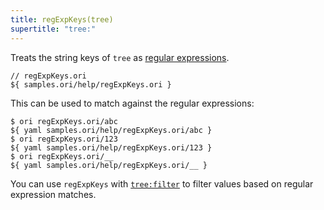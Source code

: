 ```yaml
---
title: regExpKeys(tree)
supertitle: "tree:"
---
```


Treats the string keys of `tree` as [regular expressions](https://developer.mozilla.org/en-US/docs/Web/JavaScript/Guide/Regular_expressions).

```ori
// regExpKeys.ori
${ samples.ori/help/regExpKeys.ori }
```

This can be used to match against the regular expressions:

```console
$ ori regExpKeys.ori/abc
${ yaml samples.ori/help/regExpKeys.ori/abc }
$ ori regExpKeys.ori/123
${ yaml samples.ori/help/regExpKeys.ori/123 }
$ ori regExpKeys.ori/__
${ yaml samples.ori/help/regExpKeys.ori/__ }
```

You can use `regExpKeys` with [`tree:filter`](filter.html#filter-with-globs-and-regular-expressions) to filter values based on regular expression matches.
